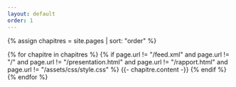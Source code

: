 ```yaml
---
layout: default
order: 1
---
```



{% assign chapitres = site.pages | sort: "order" %}

{% for chapitre in chapitres %}
  {% if page.url != "/feed.xml" and  page.url != "/" and page.url != "/presentation.html" and page.url != "/rapport.html" and page.url != "/assets/css/style.css"   %}
    {{- chapitre.content -}}
  {% endif %}
{% endfor %}

